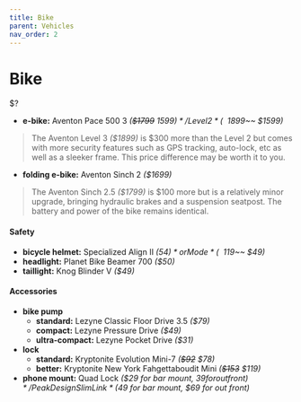 ```yaml
---
title: Bike
parent: Vehicles
nav_order: 2
---
```

# Bike

$?

- **e-bike:** Aventon Pace 500 3 *(~~$1799~~ $1599)* / Level 2 *(~~$1899~~ $1599)*

> The Aventon Level 3 *($1899)* is $300 more than the Level 2 but comes with more security features such as GPS tracking, auto-lock, etc as well as a sleeker frame. This price difference may be worth it to you.

- **folding e-bike:** Aventon Sinch 2 *($1699)*

> The Aventon Sinch 2.5 *($1799)* is $100 more but is a relatively minor upgrade, bringing hydraulic brakes and a suspension seatpost. The battery and power of the bike remains identical.

#### Safety

- **bicycle helmet:** Specialized Align II *($54)* or Mode *(~~$119~~ $49)*
- **headlight:** Planet Bike Beamer 700 *($50)*
- **taillight:** Knog Blinder V *($49)* 

#### Accessories

- **bike pump** 
	- **standard:** Lezyne Classic Floor Drive 3.5 *($79)*
	- **compact:** Lezyne Pressure Drive *($49)*
	- **ultra-compact:** Lezyne Pocket Drive *($31)*
- **lock** 
	- **standard:** Kryptonite Evolution Mini-7 *(~~$92~~ $78)*
	- **better:** Kryptonite New York Fahgettaboudit Mini *(~~$153~~ $119)*
- **phone mount:** Quad Lock *($29 for bar mount, $39 for out front)* / Peak Design SlimLink *($49 for bar mount, $69 for out front)*
